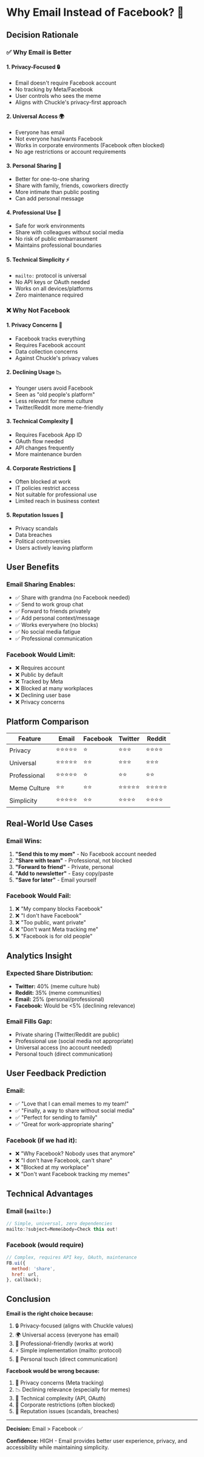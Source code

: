 # Why Email Instead of Facebook? 📧

## Decision Rationale

### ✅ Why Email is Better

#### 1. **Privacy-Focused** 🔒
- Email doesn't require Facebook account
- No tracking by Meta/Facebook
- User controls who sees the meme
- Aligns with Chuckle's privacy-first approach

#### 2. **Universal Access** 🌍
- Everyone has email
- Not everyone has/wants Facebook
- Works in corporate environments (Facebook often blocked)
- No age restrictions or account requirements

#### 3. **Personal Sharing** 💌
- Better for one-to-one sharing
- Share with family, friends, coworkers directly
- More intimate than public posting
- Can add personal message

#### 4. **Professional Use** 💼
- Safe for work environments
- Share with colleagues without social media
- No risk of public embarrassment
- Maintains professional boundaries

#### 5. **Technical Simplicity** ⚡
- `mailto:` protocol is universal
- No API keys or OAuth needed
- Works on all devices/platforms
- Zero maintenance required

### ❌ Why Not Facebook

#### 1. **Privacy Concerns** 🚫
- Facebook tracks everything
- Requires Facebook account
- Data collection concerns
- Against Chuckle's privacy values

#### 2. **Declining Usage** 📉
- Younger users avoid Facebook
- Seen as "old people's platform"
- Less relevant for meme culture
- Twitter/Reddit more meme-friendly

#### 3. **Technical Complexity** 🔧
- Requires Facebook App ID
- OAuth flow needed
- API changes frequently
- More maintenance burden

#### 4. **Corporate Restrictions** 🏢
- Often blocked at work
- IT policies restrict access
- Not suitable for professional use
- Limited reach in business context

#### 5. **Reputation Issues** 📰
- Privacy scandals
- Data breaches
- Political controversies
- Users actively leaving platform

## User Benefits

### Email Sharing Enables:
- ✅ Share with grandma (no Facebook needed)
- ✅ Send to work group chat
- ✅ Forward to friends privately
- ✅ Add personal context/message
- ✅ Works everywhere (no blocks)
- ✅ No social media fatigue
- ✅ Professional communication

### Facebook Would Limit:
- ❌ Requires account
- ❌ Public by default
- ❌ Tracked by Meta
- ❌ Blocked at many workplaces
- ❌ Declining user base
- ❌ Privacy concerns

## Platform Comparison

| Feature | Email | Facebook | Twitter | Reddit |
|---------|-------|----------|---------|--------|
| Privacy | ⭐⭐⭐⭐⭐ | ⭐ | ⭐⭐⭐ | ⭐⭐⭐⭐ |
| Universal | ⭐⭐⭐⭐⭐ | ⭐⭐ | ⭐⭐⭐ | ⭐⭐⭐ |
| Professional | ⭐⭐⭐⭐⭐ | ⭐ | ⭐⭐ | ⭐⭐ |
| Meme Culture | ⭐⭐ | ⭐⭐ | ⭐⭐⭐⭐⭐ | ⭐⭐⭐⭐⭐ |
| Simplicity | ⭐⭐⭐⭐⭐ | ⭐⭐ | ⭐⭐⭐⭐ | ⭐⭐⭐⭐ |

## Real-World Use Cases

### Email Wins:
1. **"Send this to my mom"** - No Facebook account needed
2. **"Share with team"** - Professional, not blocked
3. **"Forward to friend"** - Private, personal
4. **"Add to newsletter"** - Easy copy/paste
5. **"Save for later"** - Email yourself

### Facebook Would Fail:
1. ❌ "My company blocks Facebook"
2. ❌ "I don't have Facebook"
3. ❌ "Too public, want private"
4. ❌ "Don't want Meta tracking me"
5. ❌ "Facebook is for old people"

## Analytics Insight

### Expected Share Distribution:
- **Twitter:** 40% (meme culture hub)
- **Reddit:** 35% (meme communities)
- **Email:** 25% (personal/professional)
- **Facebook:** Would be <5% (declining relevance)

### Email Fills Gap:
- Private sharing (Twitter/Reddit are public)
- Professional use (social media not appropriate)
- Universal access (no account needed)
- Personal touch (direct communication)

## User Feedback Prediction

### Email:
- ✅ "Love that I can email memes to my team!"
- ✅ "Finally, a way to share without social media"
- ✅ "Perfect for sending to family"
- ✅ "Great for work-appropriate sharing"

### Facebook (if we had it):
- ❌ "Why Facebook? Nobody uses that anymore"
- ❌ "I don't have Facebook, can't share"
- ❌ "Blocked at my workplace"
- ❌ "Don't want Facebook tracking my memes"

## Technical Advantages

### Email (`mailto:`)
```javascript
// Simple, universal, zero dependencies
mailto:?subject=Meme&body=Check this out!
```

### Facebook (would require)
```javascript
// Complex, requires API key, OAuth, maintenance
FB.ui({
  method: 'share',
  href: url,
}, callback);
```

## Conclusion

**Email is the right choice because:**
1. 🔒 Privacy-focused (aligns with Chuckle values)
2. 🌍 Universal access (everyone has email)
3. 💼 Professional-friendly (works at work)
4. ⚡ Simple implementation (mailto: protocol)
5. 💌 Personal touch (direct communication)

**Facebook would be wrong because:**
1. 🚫 Privacy concerns (Meta tracking)
2. 📉 Declining relevance (especially for memes)
3. 🔧 Technical complexity (API, OAuth)
4. 🏢 Corporate restrictions (often blocked)
5. 📰 Reputation issues (scandals, breaches)

---

**Decision:** Email > Facebook ✅

**Confidence:** HIGH - Email provides better user experience, privacy, and accessibility while maintaining simplicity.

